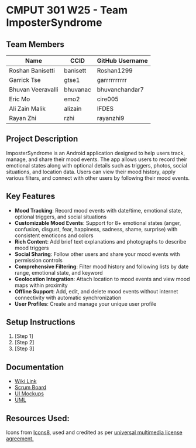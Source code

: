 # CMPUT 301 W25 - Team ImposterSyndrome

## Team Members

| Name        | CCID   | GitHub Username |
| ----------- | ------ | --------------- |
| Roshan Banisetti | banisett | Roshan1299     |
| Garrick Tse | gtse1 | garrrrrrrrrr     |
| Bhuvan Veeravalli | bhuvanac | bhuvanchandar7     |
| Eric Mo | emo2 | cire005     |
| Ali Zain Malik | alizain | IFDES |
| Rayan Zhi | rzhi | rayanzhi9     |

## Project Description

ImposterSyndrome is an Android application designed to help users track, manage, and share their mood events. The app allows users to record their emotional states along with optional details such as triggers, photos, social situations, and location data. Users can view their mood history, apply various filters, and connect with other users by following their mood events.

## Key Features

- **Mood Tracking**: Record mood events with date/time, emotional state, optional triggers, and social situations
- **Customizable Mood Events**: Support for 8+ emotional states (anger, confusion, disgust, fear, happiness, sadness, shame, surprise) with consistent emoticons and colors
- **Rich Content**: Add brief text explanations and photographs to describe mood triggers
- **Social Sharing**: Follow other users and share your mood events with permission controls
- **Comprehensive Filtering**: Filter mood history and following lists by date range, emotional state, and keyword
- **Geolocation Integration**: Attach location to mood events and view mood maps within proximity
- **Offline Support**: Add, edit, and delete mood events without internet connectivity with automatic synchronization
- **User Profiles**: Create and manage your unique user profile

## Setup Instructions

1. [Step 1]
2. [Step 2]
3. [Step 3]

## Documentation

- [Wiki Link](https://github.com/cmput301-w25/project-impostersyndrome/wiki)
- [Scrum Board](https://github.com/orgs/cmput301-w25/projects/45)
- [UI Mockups](https://github.com/cmput301-w25/project-impostersyndrome/wiki/Ui-Mockups)
- [UML](https://github.com/cmput301-w25/project-impostersyndrome/wiki/UML)

## Resources Used:
Icons from [Icons8](https://icons8.com), used and credited as per [universal multimedia license agreement.](https://intercom.help/icons8-7fb7577e8170/en/articles/5534926-universal-multimedia-license-agreement-for-icons8)


